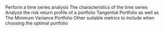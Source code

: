 Perform a time series analysis
The characteristics of the time series
Analyze the risk return profile of a portfolio
Tangential Portfolio as well as The Minimum Variance Portfolio
Other suitable metrics to include when choosing the optimal portfolio
